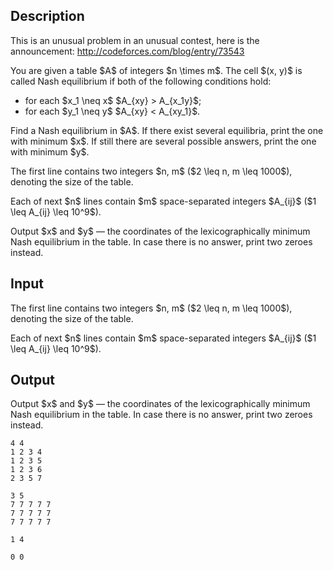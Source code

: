 ## Description

<div><p><span class="tex-font-style-it">This is an unusual problem in an unusual contest, here is the announcement: <a href="//codeforces.com/blog/entry/73543">http://codeforces.com/blog/entry/73543</a></span></p><p>You are given a table $A$ of integers $n \times m$. The cell $(x, y)$ is called <span class="tex-font-style-it">Nash equilibrium</span> if both of the following conditions hold: </p><ul> <li> for each $x_1 \neq x$ $A_{xy} &gt; A_{x_1y}$; </li><li> for each $y_1 \neq y$ $A_{xy} &lt; A_{xy_1}$. </li></ul><p>Find a Nash equilibrium in $A$. If there exist several equilibria, print the one with minimum $x$. If still there are several possible answers, print the one with minimum $y$.</p></div><div class="input-specification"><p>The first line contains two integers $n, m$ ($2 \leq n, m \leq 1000$), denoting the size of the table.</p><p>Each of next $n$ lines contain $m$ space-separated integers $A_{ij}$ ($1 \leq A_{ij} \leq 10^9$).</p></div><div class="output-specification"><p>Output $x$ and $y$ — the coordinates of the lexicographically minimum Nash equilibrium in the table. In case there is no answer, print two zeroes instead.</p></div>

## Input

<p>The first line contains two integers $n, m$ ($2 \leq n, m \leq 1000$), denoting the size of the table.</p><p>Each of next $n$ lines contain $m$ space-separated integers $A_{ij}$ ($1 \leq A_{ij} \leq 10^9$).</p>

## Output

<p>Output $x$ and $y$ — the coordinates of the lexicographically minimum Nash equilibrium in the table. In case there is no answer, print two zeroes instead.</p>





```input1
4 4
1 2 3 4
1 2 3 5
1 2 3 6
2 3 5 7
```




```input2
3 5
7 7 7 7 7
7 7 7 7 7
7 7 7 7 7
```




```output1
1 4
```




```output2
0 0
```



